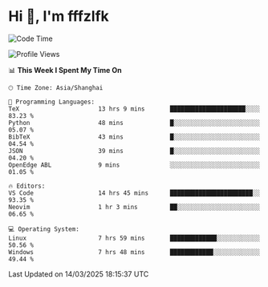 # Hi 👋, I'm fffzlfk

<!--START_SECTION:waka-->
![Code Time](http://img.shields.io/badge/Code%20Time-1%2C290%20hrs%2016%20mins-blue)

![Profile Views](http://img.shields.io/badge/Profile%20Views-0-blue)

📊 **This Week I Spent My Time On** 

```text
🕑︎ Time Zone: Asia/Shanghai

💬 Programming Languages: 
TeX                      13 hrs 9 mins       █████████████████████░░░░   83.23 % 
Python                   48 mins             █░░░░░░░░░░░░░░░░░░░░░░░░   05.07 % 
BibTeX                   43 mins             █░░░░░░░░░░░░░░░░░░░░░░░░   04.54 % 
JSON                     39 mins             █░░░░░░░░░░░░░░░░░░░░░░░░   04.20 % 
OpenEdge ABL             9 mins              ░░░░░░░░░░░░░░░░░░░░░░░░░   01.05 % 

🔥 Editors: 
VS Code                  14 hrs 45 mins      ███████████████████████░░   93.35 % 
Neovim                   1 hr 3 mins         ██░░░░░░░░░░░░░░░░░░░░░░░   06.65 % 

💻 Operating System: 
Linux                    7 hrs 59 mins       █████████████░░░░░░░░░░░░   50.56 % 
Windows                  7 hrs 48 mins       ████████████░░░░░░░░░░░░░   49.44 % 
```


 Last Updated on 14/03/2025 18:15:37 UTC
<!--END_SECTION:waka-->
